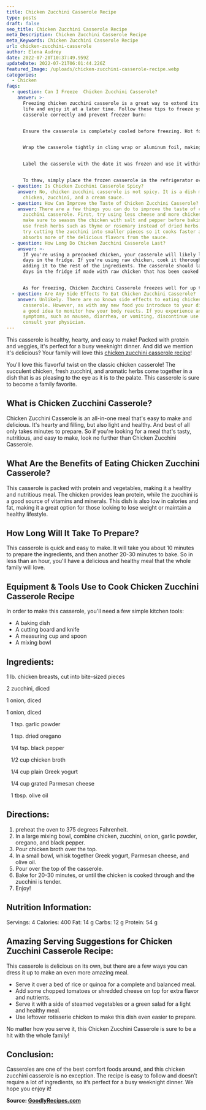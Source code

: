 ```yaml
---
title: Chicken Zucchini Casserole Recipe
type: posts
draft: false
seo_title: Chicken Zucchini Casserole Recipe
meta_Description: Chicken Zucchini Casserole Recipe
meta_Keywords: Chicken Zucchini Casserole Recipe
url: chicken-zucchini-casserole
author: Elena Audrey
date: 2022-07-20T10:37:49.959Z
updateDate: 2022-07-21T06:01:44.226Z
featured_Image: /uploads/chicken-zucchini-casserole-recipe.webp
categories:
  - Chicken
faqs:
  - question: Can I Freeze  Chicken Zucchini Casserole?
    answer: >-
      Freezing chicken zucchini casserole is a great way to extend its shelf
      life and enjoy it at a later time. Follow these tips to freeze your
      casserole correctly and prevent freezer burn:


      Ensure the casserole is completely cooled before freezing. Hot food will cause ice crystals to form, which will affect the texture of the dish.


      Wrap the casserole tightly in cling wrap or aluminum foil, making sure there are no air pockets. This will help to prevent freezer burn.


      Label the casserole with the date it was frozen and use it within 3-4 months for best quality.


      To thaw, simply place the frozen casserole in the refrigerator overnight and then reheat it in the oven before serving.
  - question: Is Chicken Zucchini Casserole Spicy?
    answer: No, chicken zucchini casserole is not spicy. It is a dish made with
      chicken, zucchini, and a cream sauce.
  - question: How Can Improve the Taste of Chicken Zucchini Casserole?
    answer: There are a few things you can do to improve the taste of chicken
      zucchini casserole. First, try using less cheese and more chicken. Second,
      make sure to season the chicken with salt and pepper before baking. Third,
      use fresh herbs such as thyme or rosemary instead of dried herbs. Finally,
      try cutting the zucchini into smaller pieces so it cooks faster and
      absorbs more of the delicious flavors from the sauce.
  - question: How Long Do Chicken Zucchini Casserole Last?
    answer: >-
      If you're using a precooked chicken, your casserole will likely last 3-4
      days in the fridge. If you're using raw chicken, cook it thoroughly before
      adding it to the rest of the ingredients. The casserole should last 5-6
      days in the fridge if made with raw chicken that has been cooked through.


      As for freezing, Chicken Zucchini Casserole freezes well for up to 4 months
  - question: Are Any Side Effects To Eat Chicken Zucchini Casserole?
    answer: Unlikely. There are no known side effects to eating chicken zucchini
      casserole. However, as with any new food you introduce to your diet, it's
      a good idea to monitor how your body reacts. If you experience any adverse
      symptoms, such as nausea, diarrhea, or vomiting, discontinue use and
      consult your physician.
---
```

This casserole is healthy, hearty, and easy to make! Packed with protein and veggies, it's perfect for a busy weeknight dinner. And did we mention it's delicious? Your family will love this [chicken zucchini casserole recipe](https://goodlyrecipes.com/chicken-zucchini-casserole/)!

You'll love this flavorful twist on the classic chicken casserole!  The succulent chicken, fresh zucchini, and aromatic herbs come together in a dish that is as pleasing to the eye as it is to the palate. This casserole is sure to become a family favorite.

## **What is Chicken Zucchini Casserole?**

Chicken Zucchini Casserole is an all-in-one meal that's easy to make and delicious. It's hearty and filling, but also light and healthy. And best of all only takes minutes to prepare. So if you're looking for a meal that's tasty, nutritious, and easy to make, look no further than Chicken Zucchini Casserole.

## **What Are the Benefits of Eating Chicken Zucchini Casserole?**

This casserole is packed with protein and vegetables, making it a healthy and nutritious meal. The chicken provides lean protein, while the zucchini is a good source of vitamins and minerals. This dish is also low in calories and fat, making it a great option for those looking to lose weight or maintain a healthy lifestyle.

## **How Long Will It Take To Prepare?**

This casserole is quick and easy to make. It will take you about 10 minutes to prepare the ingredients, and then another 20-30 minutes to bake. So in less than an hour, you'll have a delicious and healthy meal that the whole family will love.

## **Equipment & Tools Use to Cook Chicken Zucchini Casserole Recipe**

In order to make this casserole, you'll need a few simple kitchen tools:

* A baking dish
* A cutting board and knife
* A measuring cup and spoon
* A mixing bowl

## **Ingredients:**

   1 lb. chicken breasts, cut into bite-sized pieces

   2 zucchini, diced

   1 onion, diced

   1 onion, diced

   1 tsp. garlic powder

   1 tsp. dried oregano

   1/4 tsp. black pepper

   1/2 cup chicken broth

   1/4 cup plain Greek yogurt

   1/4 cup grated Parmesan cheese

   1 tbsp. olive oil

## **Directions:**

1. preheat the oven to 375 degrees Fahrenheit.
2. In a large mixing bowl, combine chicken, zucchini, onion, garlic powder, oregano, and black pepper.
3. Pour chicken broth over the top.
4. In a small bowl, whisk together Greek yogurt, Parmesan cheese, and olive oil.
5. Pour over the top of the casserole.
6. Bake for 20-30 minutes, or until the chicken is cooked through and the zucchini is tender.
7. Enjoy!

## **Nutrition Information:**

Servings: 4
Calories: 400
Fat: 14 g
Carbs: 12 g
Protein: 54 g

## **Amazing Serving Suggestions for Chicken Zucchini Casserole Recipe:**

This casserole is delicious on its own, but there are a few ways you can dress it up to make an even more amazing meal. 

* Serve it over a bed of rice or quinoa for a complete and balanced meal.
* Add some chopped tomatoes or shredded cheese on top for extra flavor and nutrients.
* Serve it with a side of steamed vegetables or a green salad for a light and healthy meal.
* Use leftover rotisserie chicken to make this dish even easier to prepare.

No matter how you serve it, this Chicken Zucchini Casserole is sure to be a hit with the whole family!

## **Conclusion:**

Casseroles are one of the best comfort foods around, and this chicken zucchini casserole is no exception. The recipe is easy to follow and doesn’t require a lot of ingredients, so it’s perfect for a busy weeknight dinner. We hope you enjoy it!

**Source: <a href="https://goodlyrecipes.com/" target="_blank" rel="noopener">GoodlyRecipes.com</a>**